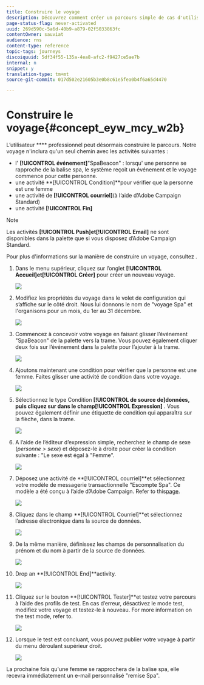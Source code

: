 ```yaml
---
title: Construire le voyage
description: Découvrez comment créer un parcours simple de cas d'utilisation
page-status-flag: never-activated
uuid: 269d590c-5a6d-40b9-a879-02f5033863fc
contentOwner: sauviat
audience: rns
content-type: reference
topic-tags: journeys
discoiquuid: 5df34f55-135a-4ea8-afc2-f9427ce5ae7b
internal: n
snippet: y
translation-type: tm+mt
source-git-commit: 017d502e21605b3e0b8c61e5fea0b4f6a65d4470

---
```



# Construire le voyage{#concept_eyw_mcy_w2b}

L’utilisateur **** professionnel peut désormais construire le parcours. Notre voyage n&#39;inclura qu&#39;un seul chemin avec les activités suivantes :

* l&#39; **[!UICONTROL événement]**&quot;SpaBeacon&quot; : lorsqu&#39; une personne se rapproche de la balise spa, le système reçoit un événement et le voyage commence pour cette personne.
* une activité **[!UICONTROL Condition]**pour vérifier que la personne est une femme
* une activité de **[!UICONTROL courriel]**(à l’aide d’Adobe Campaign Standard)
* une activité **[!UICONTROL Fin]**

>[!NOTE]
>
>Les activités **[!UICONTROL Push]**et**[!UICONTROL  Email]** ne sont disponibles dans la palette que si vous disposez d’Adobe Campaign Standard.

Pour plus d&#39;informations sur la manière de construire un voyage, consultez [](../building-journeys/journey.md).

1. Dans le menu supérieur, cliquez sur l’onglet **[!UICONTROL Accueil]**et**[!UICONTROL  Créer]** pour créer un nouveau voyage.

   ![](../assets/journey31.png)

1. Modifiez les propriétés du voyage dans le volet de configuration qui s’affiche sur le côté droit. Nous lui donnons le nom de &quot;voyage Spa&quot; et l&#39;organisons pour un mois, du 1er au 31 décembre.

   ![](../assets/journeyuc1_8.png)

1. Commencez à concevoir votre voyage en faisant glisser l’événement &quot;SpaBeacon&quot; de la palette vers la trame. Vous pouvez également cliquer deux fois sur l’événement dans la palette pour l’ajouter à la trame.

   ![](../assets/journeyuc1_9.png)

1. Ajoutons maintenant une condition pour vérifier que la personne est une femme. Faites glisser une activité de condition dans votre voyage.

   ![](../assets/journeyuc1_10.png)

1. Sélectionnez le type Condition **[!UICONTROL de source de]**données, puis cliquez sur dans le champ**[!UICONTROL  Expression]** . Vous pouvez également définir une étiquette de condition qui apparaîtra sur la flèche, dans la trame.

   ![](../assets/journeyuc1_11.png)

1. A l’aide de l’éditeur d’expression simple, recherchez le champ de sexe (_personne > sexe_) et déposez-le à droite pour créer la condition suivante : &quot;Le sexe est égal à &quot;Femme&quot;.

   ![](../assets/journeyuc1_12.png)

1. Déposez une activité de **[!UICONTROL courriel]**et sélectionnez votre modèle de messagerie transactionnelle &quot;Escompte Spa&quot;. Ce modèle a été conçu à l’aide d’Adobe Campaign. Refer to this[page](https://docs.adobe.com/content/help/en/campaign-standard/using/communication-channels/transactional-messaging/about-transactional-messaging.html).

   ![](../assets/journeyuc1_13.png)

1. Cliquez dans le champ **[!UICONTROL Courriel]**et sélectionnez l’adresse électronique dans la source de données.

   ![](../assets/journeyuc1_14.png)

1. De la même manière, définissez les champs de personnalisation du prénom et du nom à partir de la source de données.

   ![](../assets/journeyuc1_15.png)

1. Drop an **[!UICONTROL End]**activity.

   ![](../assets/journeyuc1_17.png)

1. Cliquez sur le bouton **[!UICONTROL Tester]**et testez votre parcours à l’aide des profils de test. En cas d’erreur, désactivez le mode test, modifiez votre voyage et testez-le à nouveau. For more information on the test mode, refer to[](../building-journeys/testing-the-journey.md).

   ![](../assets/journeyuc1_18bis.png)

1. Lorsque le test est concluant, vous pouvez publier votre voyage à partir du menu déroulant supérieur droit.

   ![](../assets/journeyuc1_18.png)

La prochaine fois qu&#39;une femme se rapprochera de la balise spa, elle recevra immédiatement un e-mail personnalisé &quot;remise Spa&quot;.
